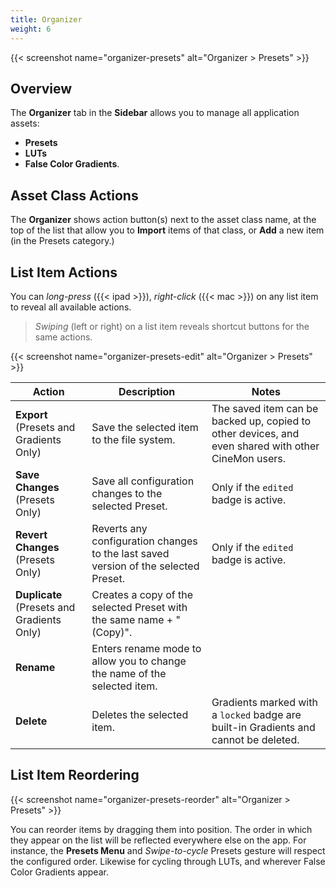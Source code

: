 ```yaml
---
title: Organizer
weight: 6
---
```


{{< screenshot name="organizer-presets" alt="Organizer > Presets" >}}

## Overview

The **Organizer** tab in the **Sidebar** allows you to manage all application assets:

* **Presets**
* **LUTs**
* **False Color Gradients**.

## Asset Class Actions

The **Organizer** shows action button(s) next to the asset class name, at the top of the list that allow you to **Import** items of that class, or **Add** a new item (in the Presets category.)

## List Item Actions

You can *long-press* ({{< ipad >}}), *right-click* ({{< mac >}}) on any list item to reveal all available actions.

> *Swiping* (left or right) on a list item reveals shortcut buttons for the same actions.

{{< screenshot name="organizer-presets-edit" alt="Organizer > Presets" >}}

| Action | Description | Notes |
|--------|-------------|-------|
| **Export** (Presets and Gradients Only) | Save the selected item to the file system. | The saved item can be backed up, copied to other devices, and even shared with other CineMon users. |
| **Save Changes** (Presets Only) | Save all configuration changes to the selected Preset. | Only if the `edited` badge is active. |
| **Revert Changes** (Presets Only) | Reverts any configuration changes to the last saved version of the selected Preset. | Only if the `edited` badge is active. |
| **Duplicate** (Presets and Gradients Only) | Creates a copy of the selected Preset with the same name + "(Copy)". |
| **Rename** | Enters rename mode to allow you to change the name of the selected item. | |
| **Delete** | Deletes the selected item. | Gradients marked with a `locked` badge are built-in Gradients and cannot be deleted. |



## List Item Reordering

{{< screenshot name="organizer-presets-reorder" alt="Organizer > Presets" >}}

You can reorder items by dragging them into position. The order in which they appear on the list will be reflected everywhere else on the app. For instance, the **Presets Menu** and *Swipe-to-cycle* Presets gesture will respect the configured order. Likewise for cycling through LUTs, and wherever False Color Gradients appear.
